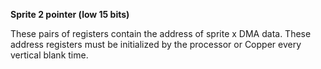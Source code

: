 **Sprite 2 pointer (low 15 bits)**

These pairs of registers contain the address of sprite x DMA data. These address registers must be initialized by the processor or Copper every vertical blank time.

